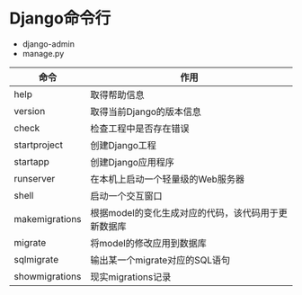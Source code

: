 # Django命令行

- django-admin
- manage.py


| 命令 | 作用 |
|------|------|
| help | 取得帮助信息 |
| version | 取得当前Django的版本信息 |
| check | 检查工程中是否存在错误 |
| startproject | 创建Django工程 |
| startapp | 创建Django应用程序 |
| runserver | 在本机上启动一个轻量级的Web服务器 |
| shell | 启动一个交互窗口 |
| makemigrations | 根据model的变化生成对应的代码，该代码用于更新数据库 |
| migrate | 将model的修改应用到数据库 |
| sqlmigrate | 输出某一个migrate对应的SQL语句 |
| showmigrations | 现实migrations记录 |

